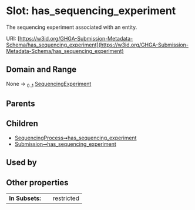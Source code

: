 
# Slot: has_sequencing_experiment


The sequencing experiment associated with an entity.

URI: [https://w3id.org/GHGA-Submission-Metadata-Schema/has_sequencing_experiment](https://w3id.org/GHGA-Submission-Metadata-Schema/has_sequencing_experiment)


## Domain and Range

None &#8594;  <sub>0..1</sub> [SequencingExperiment](SequencingExperiment.md)

## Parents


## Children

 *  [SequencingProcess➞has_sequencing_experiment](SequencingProcess_has_sequencing_experiment.md)
 *  [Submission➞has_sequencing_experiment](Submission_has_sequencing_experiment.md)

## Used by


## Other properties

|  |  |  |
| --- | --- | --- |
| **In Subsets:** | | restricted |

